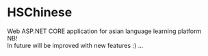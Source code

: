 # HSChinese
Web ASP.NET CORE application for asian language learning platform
<br>
NB!<br>
In future will be improved with new features :) ...
